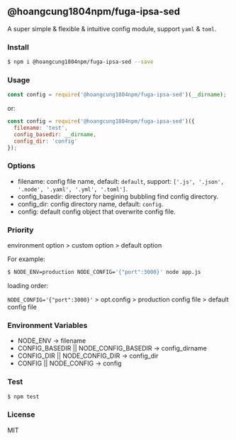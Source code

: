 ## @hoangcung1804npm/fuga-ipsa-sed

A super simple & flexible & intuitive config module, support `yaml` & `toml`.

### Install

```bash
$ npm i @hoangcung1804npm/fuga-ipsa-sed --save
```

### Usage

```js
const config = require('@hoangcung1804npm/fuga-ipsa-sed')(__dirname);
```

or:

```js
const config = require('@hoangcung1804npm/fuga-ipsa-sed')({
  filename: 'test',
  config_basedir: __dirname,
  config_dir: 'config'
});
```

### Options

- filename: config file name, default: `default`, support: `['.js', '.json', '.node', '.yaml', '.yml', '.toml']`.
- config_basedir: directory for begining bubbling find config directory.
- config_dir: config directory name, default: `config`.
- config: default config object that overwrite config file.

### Priority

environment option > custom option > default option

For example:

```bash
$ NODE_ENV=production NODE_CONFIG='{"port":3000}' node app.js
```

loading order:

`NODE_CONFIG='{"port":3000}'` > opt.config > production config file > default config file

### Environment Variables

- NODE_ENV -> filename
- CONFIG_BASEDIR || NODE_CONFIG_BASEDIR -> config_dirname
- CONFIG_DIR || NODE_CONFIG_DIR -> config_dir
- CONFIG || NODE_CONFIG -> config

### Test

```bash
$ npm test
```

### License

MIT
